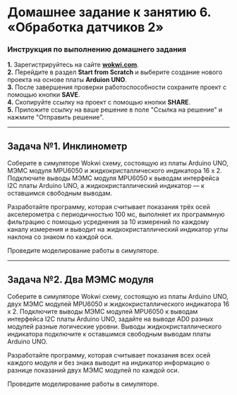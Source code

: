 # Домашнее задание к занятию 6. «Обработка датчиков 2»
### Инструкция по выполнению домашнего задания
**1.** Зарегистрируйтесь на сайте **[wokwi.com](https://wokwi.com/)**.<br>
**2.** Перейдите в раздел **Start from Scratch** и выберите создание нового проекта на основе платы **Arduion UNO**.<br>
**3.** После завершения проверки работоспособности сохраните проект с помощью кнопки **SAVE**.<br>
**4.** Скопируйте ссылку на проект с помощью кнопки **SHARE**.<br>
**5.** Приложите ссылку на ваше решение в поле "Ссылка на решение" и нажмите "Отправить решение".

------------

## Задача №1. Инклинометр

Соберите в симуляторе Wokwi схему, состоящую из платы Arduino UNO, МЭМС модуля MPU6050 и жидкокристаллического индикатора 16 х 2. Подключите выводы МЭМС модуля MPU6050 к выводам интерфейса I2C платы Arduino UNO, а жидкокристаллический индикатор — к оставшимся свободным выводам.<br>

Разработайте программу, которая считывает показания трёх осей акселерометра с периодичностью 100 мс, выполняет их программную фильтрацию с помощью усреднения за 10 измерений по каждому каналу измерения и выводит на жидкокристаллический индикатор углы наклона со знаком по каждой оси.<br>

Проведите моделирование работы в симуляторе.<br>

------------

## Задача №2. Два МЭМС модуля

Соберите в симуляторе Wokwi схему, состоящую из платы Arduino UNO, двух МЭМС модулей MPU6050 и жидкокристаллического индикатора 16 х 2. Подключите выводы МЭМС модулей MPU6050 к выводам интерфейса I2C платы Arduino UNO, задайте на выводе AD0 разных модулей разные логические уровни. Выводы жидкокристаллического индикатора подключите к оставшимся свободным выводам платы Arduino UNO.<br>

Разработайте программу, которая считывает показания всех осей каждого модуля и без знака выводит на индикатор информацию о разнице показаний двух МЭМС модулей по каждой оси.<br>

Проведите моделирование работы в симуляторе.<br>
